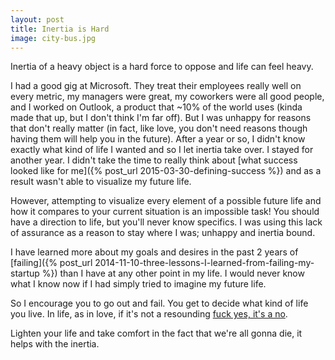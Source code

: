 ```yaml
---
layout: post
title: Inertia is Hard
image: city-bus.jpg
---
```


Inertia of a heavy object is a hard force to oppose and life can feel heavy.

I had a good gig at Microsoft. They treat their employees really well on every metric, my managers were great, my coworkers were all good people, and I worked on Outlook, a product that ~10% of the world uses (kinda made that up, but I don't think I'm far off). But I was unhappy for reasons that don't really matter (in fact, like love, you don't need reasons though having them will help you in the future). After a year or so, I didn't know exactly what kind of life I wanted and so I let inertia take over. I stayed for another year. I didn't take the time to really think about [what success looked like for me]({% post_url 2015-03-30-defining-success %}) and as a result wasn't able to visualize my future life.

However, attempting to visualize every element of a possible future life and how it compares to your current situation is an impossible task! You should have a direction to life, but you'll never know specifics. I was using this lack of assurance as a reason to stay where I was; unhappy and inertia bound.

I have learned more about my goals and desires in the past 2 years of [failing]({% post_url 2014-11-10-three-lessons-I-learned-from-failing-my-startup %}) than I have at any other point in my life. I would never know what I know now if I had simply tried to imagine my future life.

So I encourage you to go out and fail. You get to decide what kind of life you live. In life, as in love, if it's not a resounding [fuck yes, it's a no](http://markmanson.net/fuck-yes).

Lighten your life and take comfort in the fact that we're all gonna die, it helps with the inertia.